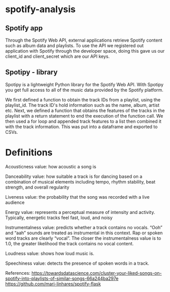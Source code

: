 # spotify-analysis
## Spotify app
Through the Spotify Web API, external applications retrieve Spotify content such as album data and playlists. To use the API we registered out application with Spotify through the developer space, doing this gave us our client_id and client_secret which are our API keys.

## Spotipy - library
Spotipy is a lightweight Python library for the Spotify Web API. With Spotipy you get full access to all of the music data provided by the Spotify platform.

We first defined a function to obtain the track IDs from a playlist, using the playlist_id. The track ID's hold information such as the name, album, artist etc.
Next, we defined a  function that obtains the features of the tracks in the playlist with a return statement to end the execution of the function call.
We then used a for loop and appended track features to a list then combined it with the track information. This was put into a dataframe and exported to CSVs.

# Definitions

Acousticness value: how acoustic a song is

Danceability value: how suitable a track is for dancing based on a combination of musical elements including tempo, rhythm stability, beat strength, and overall regularity

Liveness value: the probability that the song was recorded with a live audience

Energy value: represents a perceptual measure of intensity and activity. Typically, energetic tracks feel fast, loud, and noisy

Instrumentalness value: predicts whether a track contains no vocals. “Ooh” and “aah” sounds are treated as instrumental in this context. Rap or spoken word tracks are clearly “vocal”. The closer the instrumentalness value is to 1.0, the greater likelihood the track contains no vocal content.

Loudness value: shows how loud music is.

Speechiness value: detects the presence of spoken words in a track.

References:
https://towardsdatascience.com/cluster-your-liked-songs-on-spotify-into-playlists-of-similar-songs-66a244ba297e
https://github.com/mari-linhares/spotify-flask
